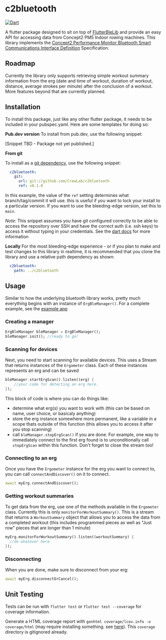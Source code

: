 # c2bluetooth

[![Dart](https://github.com/CrewLAB/c2bluetooth/actions/workflows/dart.yml/badge.svg)](https://github.com/CrewLAB/c2bluetooth/actions/workflows/dart.yml)

A flutter package designed to sit on top of [FlutterBleLib](https://github.com/dotintent/FlutterBleLib) and provide an easy API for accessing data from Concept2 PM5 Indoor rowing machines. This library implements the [Concept2 Performance Monitor Bluetooth Smart Communications Interface Definition](https://www.concept2.com/files/pdf/us/monitors/PM5_BluetoothSmartInterfaceDefinition.pdf) Specification.

## Roadmap

Currently the library only supports retrieving simple workout summary information from the erg (date and time of workout, duration of workout, distance, average strokes per minute) after the conclusion of a workout. More features beyond that are currently planned.

## Installation

To install this package, just like any other flutter package, it needs to be included in your pubspec.yaml. Here are some templates for doing so:

**Pub.dev version**
To install from pub.dev, use the following snippet:

[Snippet TBD - Package not yet published.]

**From git**

To install as a [git dependency](https://dart.dev/tools/pub/dependencies#git-packages), use the following snippet:

```yaml
  c2bluetooth:
    git:
      url: git://github.com/CrewLab/c2bluetooth
      ref: v0.1.0
```

In this example, the value of the `ref` setting determines what branch/tag/commit it will use. this is useful if you want to lock your install to a particular version. If you want to use the bleeding-edge version, set this to `main`.

*Note*: This snippet assumes you have git configured correctly to be able to access the repository over SSH and have the correct auth (i.e. ssh keys) to access it without typing in your credentials. See the [dart docs](https://dart.dev/tools/pub/dependencies#git-packages) for more information 

**Locally**
For the most bleeding-edge experience - or if you plan to make and test changes to this library in realtime, it is recommended that you clone the library and use a relative path dependency as shown:

```yaml
  c2bluetooth:
    path: ../c2bluetooth
```

## Usage
Similar to how the underlying bluetooth library works, pretty much everything begins with an instance of `ErgBleManager()`. For a complete example, see the [example app](example/)

### Creating a manager

```dart
ErgBleManager bleManager = ErgBleManager();
bleManager.init(); //ready to go!
```
### Scanning for devices
Next, you need to start scanning for available devices. This uses a Stream that returns instances of the `Ergometer` class. Each of these instances represents an erg and can be saved 
```dart
bleManager.startErgScan().listen((erg) {
	//your code for detecting an erg here.
});
```
This block of code is where you can do things like:
 - determine what erg(s) you want to work with (this can be based on name, user choice, or basicaly anything)
 - store the erg instance somewhere more permanent, like a variable in a scope thats outside of this function (this allows you to access it after you stop scanning)
 - call `bleManager.stopErgScan()` if you are done. For example, one way to immediately connect to the first erg found is to unconditionally call `stopErgScan` within this function. Don't forget to close the stream too!


### Connecting to an erg
Once you have the `Ergometer` instance for the erg you want to connect to, you can call `connectAndDiscover()` on it to connect.

```dart
await myErg.connectAndDiscover();
```

### Getting workout summaries
To get data from the erg, use one of the methods available in the `Ergometer` class. Currently this is only `monitorForWorkoutSummary()`. This is a stream that returns a `WorkoutSummary` object that allows you to access the data from a completed workout (this includes programmed pieces as well as "Just row" pieces that are longer than 1 minute)

```dart
myErg.monitorForWorkoutSummary().listen((workoutSummary) {
  //do whatever here
});
```

### Disconnecting
When you are done, make sure to disconnect from your erg:
```dart
await myErg.disconnectOrCancel();
```

## Unit Testing
Tests can be run with `flutter test` or `flutter test --coverage` for coverage information.

Generate a HTML coverage report with `genhtml coverage/lcov.info -o coverage/html` (may require installing something. see [here](https://stackoverflow.com/questions/50789578/how-can-the-code-coverage-data-from-flutter-tests-be-displayed)). This `coverage` directory is gitignored already.
